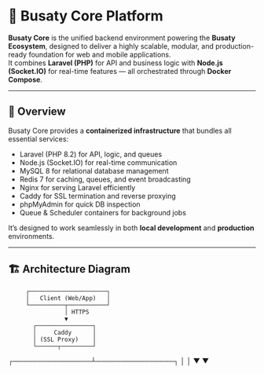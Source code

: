 # 🚀 Busaty Core Platform

**Busaty Core** is the unified backend environment powering the **Busaty Ecosystem**, designed to deliver a highly scalable, modular, and production-ready foundation for web and mobile applications.  
It combines **Laravel (PHP)** for API and business logic with **Node.js (Socket.IO)** for real-time features — all orchestrated through **Docker Compose**.

---

## 🧩 Overview

Busaty Core provides a **containerized infrastructure** that bundles all essential services:
- Laravel (PHP 8.2) for API, logic, and queues
- Node.js (Socket.IO) for real-time communication
- MySQL 8 for relational database management
- Redis 7 for caching, queues, and event broadcasting
- Nginx for serving Laravel efficiently
- Caddy for SSL termination and reverse proxying
- phpMyAdmin for quick DB inspection
- Queue & Scheduler containers for background jobs

It’s designed to work seamlessly in both **local development** and **production** environments.

---

## 🏗 Architecture Diagram

         ┌──────────────────────┐
         │   Client (Web/App)   │
         └──────────┬───────────┘
                    │ HTTPS
                    ▼
           ┌────────────────┐
           │     Caddy      │
           │ (SSL Proxy)    │
           └──────┬─────────┘
 ┌────────────────┴────────────────┐
 │                                 │
 ▼                                 ▼

